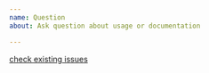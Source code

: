 ```yaml
---
name: Question
about: Ask question about usage or documentation

---
```

[check existing issues](?q=label%3Aquestion)
